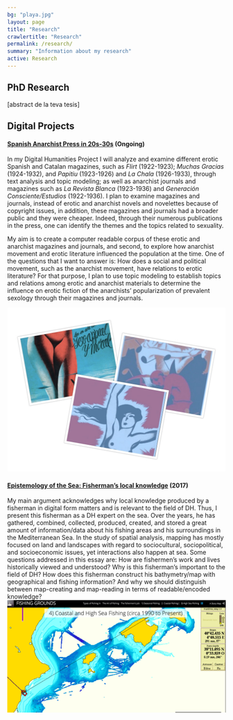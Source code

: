 ```yaml
---
bg: "playa.jpg"
layout: page
title: "Research"
crawlertitle: "Research"
permalink: /research/
summary: "Information about my research"
active: Research
---
```


## PhD Research 
[abstract de la teva tesis]


## Digital Projects

#### [Spanish Anarchist Press in 20s-30s](/research/Spanish_Press_Project/index.html) (Ongoing)

In my Digital Humanities Project I will analyze and examine different erotic Spanish and Catalan magazines, such as *Flirt* (1922-1923); *Muchas Gracias* (1924-1932), and *Papitiu* (1923-1926) and *La Chala* (1926-1933), through text analysis and topic modeling; as well as anarchist journals and magazines such as *La Revista Blanca* (1923-1936) and *Generación Consciente/Estudios* (1922-1936). I plan to examine magazines and journals, instead of erotic and anarchist novels and novelettes because of copyright issues, in addition, these magazines and journals had a broader public and they were cheaper. Indeed, through their numerous publications in the press, one can identify the themes and the topics related to sexuality.

My aim is to create a computer readable corpus of these erotic and anarchist magazines and journals, and second, to explore how anarchist movement and erotic literature influenced the population at the time. One of the questions that I want to answer is: How does a social and political movement, such as the anarchist movement, have relations to erotic literature? For that purpose, I plan to use topic modeling to establish topics and relations among erotic and anarchist materials to determine the influence on erotic fiction of the anarchists’ popularization of prevalent sexology through their magazines and journals. 

![Collage](/assets/images/collage.jpg "Collage")  

#### [Epistemology of the Sea: Fisherman’s local knowledge](https://umiami.maps.arcgis.com/apps/Cascade/index.html?appid=6d28d3b47f584d9795457d281c019420) (2017)

My main argument acknowledges why local knowledge produced by a fisherman in digital form matters and is relevant to the field of DH. Thus, I present this fisherman as a DH expert on the sea. Over the years, he has gathered, combined, collected, produced, created, and stored a great amount of information/data about his fishing areas and his surroundings in the Mediterranean Sea. In the study of spatial analysis, mapping has mostly focused on land and landscapes with regard to sociocultural, sociopolitical, and socioeconomic issues, yet interactions also happen at sea. Some questions addressed in this essay are: How are fishermen’s work and lives historically viewed and understood? Why is this fisherman’s important to the field of DH? How does this fisherman construct his bathymetry/map with geographical and fishing information? And why we should distinguish between map-creating and map-reading in terms of readable/encoded knowledge?
![Fishermans](/assets/images/fishermen.png "Fisherman")


